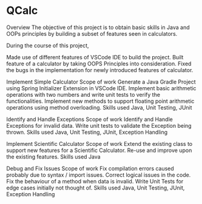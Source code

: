 # QCalc
Overview
The objective of this project is to obtain basic skills in Java and OOPs principles by building a subset of features seen in calculators.

During the course of this project,

Made use of different features of VSCode IDE to build the project.
Built feature of a calculator by taking OOPS Principles into consideration.
Fixed the bugs in the implementation for newly introduced features of calculator.

Implement Simple Calculator
Scope of work
Generate a Java Gradle Project using Spring Initializer Extension in VSCode IDE.
Implement basic arithmetic operations with two numbers and write unit tests to verify the functionalities.
Implement new methods to support floating point arithmetic operations using method overloading.
Skills used
Java, Unit Testing, JUnit


Identify and Handle Exceptions
Scope of work 
Identify and Handle Exceptions for invalid data.
Write unit tests to validate the Exception being thrown.
Skills used
Java, Unit Testing, JUnit, Exception Handling

Implement Scientific Calculator
Scope of work
Extend the existing class to support new features for a Scientific Calculator.
Re-use and improve upon the existing features.
Skills used
Java

Debug and Fix Issues
Scope of work
Fix compilation errors caused probably due to syntax / import issues.
Correct logical issues in the code.
Fix the behaviour of a method when data is invalid.
Write Unit Tests for edge cases initially not thought of. 
Skills used
Java, Unit Testing, JUnit, Exception Handling

